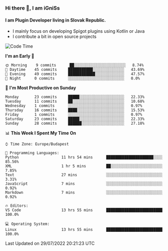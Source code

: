 ### Hi there 👋, I am iGniSs

#### I am Plugin Developer living in Slovak Republic.
- I mainly focus on developing Spigot plugins using Kotlin or Java
- I contribute a bit in open source projects

<!--START_SECTION:waka-->
![Code Time](http://img.shields.io/badge/Code%20Time-858%20hrs%2047%20mins-blue)

**I'm an Early 🐤** 

```text
🌞 Morning    9 commits      ██░░░░░░░░░░░░░░░░░░░░░░░   8.74% 
🌆 Daytime    45 commits     ███████████░░░░░░░░░░░░░░   43.69% 
🌃 Evening    49 commits     ████████████░░░░░░░░░░░░░   47.57% 
🌙 Night      0 commits      ░░░░░░░░░░░░░░░░░░░░░░░░░   0.0%

```
📅 **I'm Most Productive on Sunday** 

```text
Monday       23 commits     █████░░░░░░░░░░░░░░░░░░░░   22.33% 
Tuesday      11 commits     ██░░░░░░░░░░░░░░░░░░░░░░░   10.68% 
Wednesday    1 commits      ░░░░░░░░░░░░░░░░░░░░░░░░░   0.97% 
Thursday     16 commits     ████░░░░░░░░░░░░░░░░░░░░░   15.53% 
Friday       1 commits      ░░░░░░░░░░░░░░░░░░░░░░░░░   0.97% 
Saturday     23 commits     █████░░░░░░░░░░░░░░░░░░░░   22.33% 
Sunday       28 commits     ██████░░░░░░░░░░░░░░░░░░░   27.18%

```


📊 **This Week I Spent My Time On** 

```text
⌚︎ Time Zone: Europe/Budapest

💬 Programming Languages: 
Python                   11 hrs 54 mins      █████████████████████░░░░   85.56% 
XML                      1 hr 5 mins         ██░░░░░░░░░░░░░░░░░░░░░░░   7.85% 
Text                     27 mins             ░░░░░░░░░░░░░░░░░░░░░░░░░   3.31% 
JavaScript               7 mins              ░░░░░░░░░░░░░░░░░░░░░░░░░   0.92% 
Markdown                 7 mins              ░░░░░░░░░░░░░░░░░░░░░░░░░   0.92%

🔥 Editors: 
VS Code                  13 hrs 55 mins      █████████████████████████   100.0%

💻 Operating System: 
Linux                    13 hrs 55 mins      █████████████████████████   100.0%

```


 Last Updated on 29/07/2022 20:21:23 UTC
<!--END_SECTION:waka-->